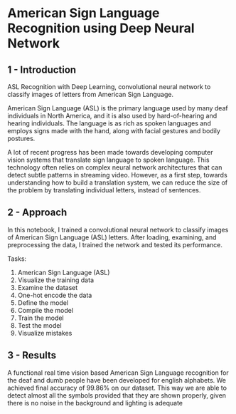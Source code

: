 # American Sign Language Recognition using Deep Neural Network
## 1 - Introduction
ASL Recognition with Deep Learning, convolutional neural network to classify images of letters from American Sign Language.

American Sign Language (ASL) is the primary language used by many deaf individuals in North America, and it is also used by hard-of-hearing and hearing individuals. The language is as rich as spoken languages and employs signs made with the hand, along with facial gestures and bodily postures.

A lot of recent progress has been made towards developing computer vision systems that translate sign language to spoken language. This technology often relies on complex neural network architectures that can detect subtle patterns in streaming video. However, as a first step, towards understanding how to build a translation system, we can reduce the size of the problem by translating individual letters, instead of sentences.

## 2 - Approach
In this notebook, I trained a convolutional neural network to classify images of American Sign Language (ASL) letters. After loading, examining, and preprocessing the data, I trained the network and tested its performance.

Tasks:
1. American Sign Language (ASL)
2. Visualize the training data
3. Examine the dataset
4. One-hot encode the data
5. Define the model
6. Compile the model
7. Train the model
8. Test the model
9. Visualize mistakes

## 3 - Results
A functional real time vision based American Sign Language recognition for the deaf and dumb people have been developed for english alphabets. We achieved final accuracy of 99.86% on our dataset. This way we are able to detect almost all the symbols provided that they are shown properly, given there is no noise in the background and lighting is adequate